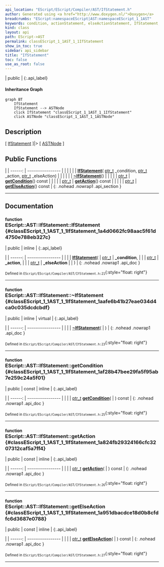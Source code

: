 ```yaml
---
api_location: "EScript/EScript/Compiler/AST/IfStatement.h"
author: Generated using <a href="http://www.doxygen.nl/">Doxygen</a>
breadcrumbs: "EScript:namespaceEScript|AST:namespaceEScript_1_1AST"
keywords: condition, actionStatement, elseActionStatement, IfStatement, ~IfStatement, getCondition, getAction, getElseAction
kind: class
layout: api
path: EScript->AST
permalink: classEScript_1_1AST_1_1IfStatement
show_in_toc: true
sidebar: api_sidebar
title: "IfStatement"
toc: false
use_as_root: false
---
```


| public |
{:.api_label}

#### Inheritance Graph

```mermaid
graph BT
	IfStatement
	IfStatement --> ASTNode
	click IfStatement "classEScript_1_1AST_1_1IfStatement"
	click ASTNode "classEScript_1_1AST_1_1ASTNode"
```

## Description

[ [IfStatement](classEScript_1_1AST_1_1IfStatement) ]|> [ [ASTNode](classEScript_1_1AST_1_1ASTNode) ]



## Public Functions

|
| ------: | ----------------- |
|  | |
|  | **[IfStatement](#classEScript_1_1AST_1_1IfStatement_1a4d0662fc98aac5f61d4750e788eb327c)**( [ptr_t](classEScript_1_1AST_1_1ASTNode#classEScript_1_1AST_1_1ASTNode_1a3b66b4450e328f61c873204f6e4183a5)  _condition,  [ptr_t](classEScript_1_1AST_1_1ASTNode#classEScript_1_1AST_1_1ASTNode_1a3b66b4450e328f61c873204f6e4183a5)  _action,  [ptr_t](classEScript_1_1AST_1_1ASTNode#classEScript_1_1AST_1_1ASTNode_1a3b66b4450e328f61c873204f6e4183a5)  _elseAction) |
|  | |
|  | **[~IfStatement](#classEScript_1_1AST_1_1IfStatement_1aafe6b41b27eae034d4ca0c035dcdcbdf)**() |
|  | |
| [ptr_t](classEScript_1_1AST_1_1ASTNode#classEScript_1_1AST_1_1ASTNode_1a3b66b4450e328f61c873204f6e4183a5) | **[getCondition](#classEScript_1_1AST_1_1IfStatement_1af28b47bee29fa5f95ab7e259c24a5f01)**() const |
|  | |
| [ptr_t](classEScript_1_1AST_1_1ASTNode#classEScript_1_1AST_1_1ASTNode_1a3b66b4450e328f61c873204f6e4183a5) | **[getAction](#classEScript_1_1AST_1_1IfStatement_1a824fb29324166cfc3207312caf5a7ff4)**() const |
|  | |
| [ptr_t](classEScript_1_1AST_1_1ASTNode#classEScript_1_1AST_1_1ASTNode_1a3b66b4450e328f61c873204f6e4183a5) | **[getElseAction](#classEScript_1_1AST_1_1IfStatement_1a951dbacdce18d0b8cfdfc6d3687e0788)**() const |
{: .nohead .nowrap1 .api_section }


-------------------------------------------------------------------

## Documentation

### <small>function</small><br/> EScript::AST::IfStatement::IfStatement {#classEScript_1_1AST_1_1IfStatement_1a4d0662fc98aac5f61d4750e788eb327c}

| public | inline |
{:.api_label}

|
| ------: | ----------------- |
|  |
|  **[IfStatement](#classEScript_1_1AST_1_1IfStatement_1a4d0662fc98aac5f61d4750e788eb327c)**( |  [ptr_t](classEScript_1_1AST_1_1ASTNode#classEScript_1_1AST_1_1ASTNode_1a3b66b4450e328f61c873204f6e4183a5)  | **_condition**, |
| |  [ptr_t](classEScript_1_1AST_1_1ASTNode#classEScript_1_1AST_1_1ASTNode_1a3b66b4450e328f61c873204f6e4183a5)  | **_action**, |
| |  [ptr_t](classEScript_1_1AST_1_1ASTNode#classEScript_1_1AST_1_1ASTNode_1a3b66b4450e328f61c873204f6e4183a5)  | **_elseAction** |
|   ) |
{: .nohead .nowrap1 .api_doc }





<sub>Defined in `EScript/EScript/Compiler/AST/IfStatement.h:21`</sub>{:style="float: right"}

-------------------------------------------------------------------

### <small>function</small><br/> EScript::AST::IfStatement::~IfStatement {#classEScript_1_1AST_1_1IfStatement_1aafe6b41b27eae034d4ca0c035dcdcbdf}

| public | inline | virtual |
{:.api_label}

|
| ------: | ----------------- |
|  |
|  **[~IfStatement](#classEScript_1_1AST_1_1IfStatement_1aafe6b41b27eae034d4ca0c035dcdcbdf)**( |  ) |
{: .nohead .nowrap1 .api_doc }





<sub>Defined in `EScript/EScript/Compiler/AST/IfStatement.h:23`</sub>{:style="float: right"}

-------------------------------------------------------------------

### <small>function</small><br/> EScript::AST::IfStatement::getCondition {#classEScript_1_1AST_1_1IfStatement_1af28b47bee29fa5f95ab7e259c24a5f01}

| public | const | inline |
{:.api_label}

|
| ------: | ----------------- |
|  |
| [ptr_t](classEScript_1_1AST_1_1ASTNode#classEScript_1_1AST_1_1ASTNode_1a3b66b4450e328f61c873204f6e4183a5) **[getCondition](#classEScript_1_1AST_1_1IfStatement_1af28b47bee29fa5f95ab7e259c24a5f01)**( |  ) const |
{: .nohead .nowrap1 .api_doc }





<sub>Defined in `EScript/EScript/Compiler/AST/IfStatement.h:25`</sub>{:style="float: right"}

-------------------------------------------------------------------

### <small>function</small><br/> EScript::AST::IfStatement::getAction {#classEScript_1_1AST_1_1IfStatement_1a824fb29324166cfc3207312caf5a7ff4}

| public | const | inline |
{:.api_label}

|
| ------: | ----------------- |
|  |
| [ptr_t](classEScript_1_1AST_1_1ASTNode#classEScript_1_1AST_1_1ASTNode_1a3b66b4450e328f61c873204f6e4183a5) **[getAction](#classEScript_1_1AST_1_1IfStatement_1a824fb29324166cfc3207312caf5a7ff4)**( |  ) const |
{: .nohead .nowrap1 .api_doc }





<sub>Defined in `EScript/EScript/Compiler/AST/IfStatement.h:26`</sub>{:style="float: right"}

-------------------------------------------------------------------

### <small>function</small><br/> EScript::AST::IfStatement::getElseAction {#classEScript_1_1AST_1_1IfStatement_1a951dbacdce18d0b8cfdfc6d3687e0788}

| public | const | inline |
{:.api_label}

|
| ------: | ----------------- |
|  |
| [ptr_t](classEScript_1_1AST_1_1ASTNode#classEScript_1_1AST_1_1ASTNode_1a3b66b4450e328f61c873204f6e4183a5) **[getElseAction](#classEScript_1_1AST_1_1IfStatement_1a951dbacdce18d0b8cfdfc6d3687e0788)**( |  ) const |
{: .nohead .nowrap1 .api_doc }





<sub>Defined in `EScript/EScript/Compiler/AST/IfStatement.h:27`</sub>{:style="float: right"}

-------------------------------------------------------------------

